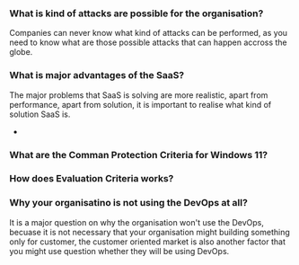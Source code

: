 ### What is kind of attacks are possible for the organisation?

Companies can never know what kind of attacks can be performed, as you need to know what are those possible attacks that can happen accross the globe.

### What is major advantages of the SaaS?

The major problems that SaaS is solving are more realistic, apart from performance, apart from solution, it is important to realise what kind of solution SaaS is.

- 

### What are the Comman Protection Criteria for Windows 11?

### How does Evaluation Criteria works?

### Why your organisatino is not using the DevOps at all?

It is a major question on why the organisation won't use the DevOps, becuase it is not necessary that your organisation might building something only for customer, the customer oriented market is also another factor that you might use question whether they will be using DevOps.